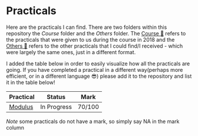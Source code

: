 # Practicals
Here are the practicals I can find. There are two folders within this repository the *Course* folder and the *Others* folder. The [Course 📁](Course) refers to the practicals that were given to us during the course in 2018 and the [Others 📁](Others) refers to the other practicals that I could find/I received - which were largely the same ones, just in a different format.

I added the table below in order to easily visualize how all the practicals are going. If you have completed a practical in a different way(perhaps more efficient, or in a different language 😎)  please add it to the repository and list it in the table below!

|Practical|Status|Mark|
|---|---|---|
|[Modulus](Course/modulus.pdf)|In Progress|70/100|


*Note* some practicals do not have a mark, so simply say NA in the mark column